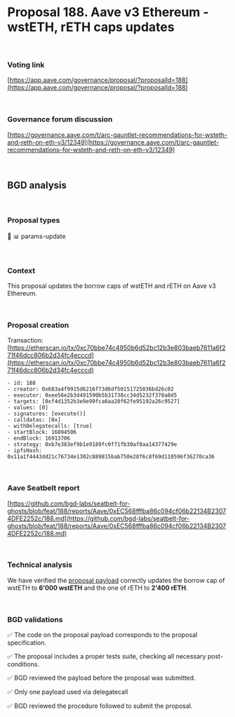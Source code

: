 # Proposal 188. Aave v3 Ethereum - wstETH, rETH caps updates

<br>

### Voting link

[https://app.aave.com/governance/proposal/?proposalId=188](https://app.aave.com/governance/proposal/?proposalId=188)

<br>

### Governance forum discussion

[https://governance.aave.com/t/arc-gauntlet-recommendations-for-wsteth-and-reth-on-eth-v3/12349](https://governance.aave.com/t/arc-gauntlet-recommendations-for-wsteth-and-reth-on-eth-v3/12349)

<br>

## BGD analysis

<br>

### Proposal types

:wrench: :bar_chart: params-update

<br>

### Context

This proposal updates the borrow caps of wstETH and rETH on Aave v3 Ethereum.

<br>

### Proposal creation

Transaction: [https://etherscan.io/tx/0xc70bbe74c4950b6d52bc12b3e803baeb7611a6f271f46dcc806b2d34fc4ecccd](https://etherscan.io/tx/0xc70bbe74c4950b6d52bc12b3e803baeb7611a6f271f46dcc806b2d34fc4ecccd)

```
- id: 188
- creator: 0x683a4f9915d6216f73d6df50151725036bd26c02
- executor: 0xee56e2b3d491590b5b31738cc34d5232f378a8d5
- targets: [0xf4d1352b3e9e99fca6aa20f62fe95192a26c9527]
- values: [0]
- signatures: [execute()]
- calldatas: [0x]
- withDelegatecalls: [true]
- startBlock: 16894506
- endBlock: 16913706
- strategy: 0xb7e383ef9b1e9189fc0f71fb30af8aa14377429e
- ipfsHash: 0x11a1f4443dd21c76734e1302c889815bab750e28f6c8f69d110596f36270ca36
```

<br>

### Aave Seatbelt report

[https://github.com/bgd-labs/seatbelt-for-ghosts/blob/feat/188/reports/Aave/0xEC568fffba86c094cf06b22134B23074DFE2252c/188.md](https://github.com/bgd-labs/seatbelt-for-ghosts/blob/feat/188/reports/Aave/0xEC568fffba86c094cf06b22134B23074DFE2252c/188.md)

<br>

### Technical analysis

We have verified the [proposal payload](https://etherscan.io/address/0xf4d1352b3e9e99fca6aa20f62fe95192a26c9527#code#F21#L1) correctly updates the borrow cap of wstETH to **6'000 wstETH** and the one of rETH to **2'400 rETH**.

<br>

### BGD validations

:white_check_mark: The code on the proposal payload corresponds to the proposal specification.

:white_check_mark: The proposal includes a proper tests suite, checking all necessary post-conditions.

:white_check_mark: BGD reviewed the payload before the proposal was submitted.

:white_check_mark: Only one payload used via delegatecall

:white_check_mark: BGD reviewed the procedure followed to submit the proposal.

